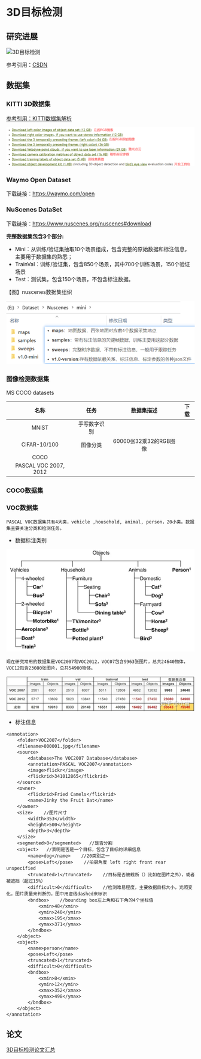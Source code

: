 # 3D目标检测

## 研究进展

![3D目标检测](TyporaImg/ObjectDet/watermark,type_ZmFuZ3poZW5naGVpdGk,shadow_10,text_aHR0cHM6Ly9ibG9nLmNzZG4ubmV0L3dlaXhpbl80MDgwNTM5Mg==,size_16,color_FFFFFF,t_70#pic_center.png)

参考引用：[CSDN]( https://blog.csdn.net/weixin_45429089/article/details/117409515)

## 数据集

### KITTI 3D数据集

[参考引用：KITTI数据集解析](https://blog.csdn.net/qq_16137569/article/details/118873033)

![image-20221113150642509](TyporaImg/ObjectDet/image-20221113150642509.png)

### Waymo Open Dataset

下载链接：https://waymo.com/open

### NuScenes DataSet

下载链接：https://www.nuscenes.org/nuscenes#download

**完整数据集包含3个部分:**

- Mini：从训练/验证集抽取10个场景组成，包含完整的原始数据和标注信息，主要用于数据集的熟悉；
- TrainVal：训练/验证集，包含850个场景，其中700个训练场景，150个验证场景
- Test：测试集，包含150个场景，不包含标注数据。

【图】nuscenes数据集组织

![image-20221115104756104](TyporaImg/ObjectDet/image-20221115104756104.png)

### 图像检测数据集

MS COCO datasets

|         名称          |     任务     |       数据集描述       | 下载 |
| :-------------------: | :----------: | :--------------------: | :--: |
|         MNIST         | 手写数字识别 |                        |      |
|     CIFAR-10/100      |   图像分类   | 60000张32乘32的RGB图像 |      |
|         COCO          |              |                        |      |
| PASCAL VOC 2007, 2012 |              |                        |      |

### **COCO数据集**

### **VOC数据集**

```shell
PASCAL VOC数据集共有4大类，vehicle ,household, animal, person，20小类。数据集主要关注分类和检测任务。
```

- 数据标注类别

![image-20221125234024121](TyporaImg/ObjectDet/image-20221125234024121.png)

```shell
现在研究常用的数据集是VOC2007和VOC2012，VOC07包含9963张图片，总共24640物体，VOC12包含23080张图片，总共54900物体。
```

![img](TyporaImg/ObjectDet/v2-a476b5c48322c40dff4d83297ef1f4c7_1440w.webp)

- 标注信息

```shell
<annotation>
	<folder>VOC2007</folder>
	<filename>000001.jpg</filename>
	<source>
		<database>The VOC2007 Database</database>
		<annotation>PASCAL VOC2007</annotation>
		<image>flickr</image>
		<flickrid>341012865</flickrid>
	</source>
	<owner>
		<flickrid>Fried Camels</flickrid>
		<name>Jinky the Fruit Bat</name>
	</owner>
	<size>    //图片尺寸
		<width>353</width>
		<height>500</height>
		<depth>3</depth>
	</size>
	<segmented>0</segmented>   //是否分割
	<object>   //表明是否是一个目标，包含了目标的详细信息
		<name>dog</name>    //20类别之一
		<pose>Left</pose>    //拍摄角度 left right front rear unspecified
		<truncated>1</truncated>    //目标是否被截断（）比如在图片之外），或者被遮挡（超过15%）
		<difficult>0</difficult>    //检测难易程度，主要依据目标大小，光照变化，图片质量来判断的，图中用虚线dashed来标识
		<bndbox>    //bounding box左上角和右下角的4个坐标值
			<xmin>48</xmin>
			<ymin>240</ymin>
			<xmax>195</xmax>
			<ymax>371</ymax>
		</bndbox>
	</object>
	<object>
		<name>person</name>
		<pose>Left</pose>
		<truncated>1</truncated>
		<difficult>0</difficult>
		<bndbox>
			<xmin>8</xmin>
			<ymin>12</ymin>
			<xmax>352</xmax>
			<ymax>498</ymax>
		</bndbox>
	</object>
</annotation>
```







## 论文

[3D目标检测论文汇总](https://blog.csdn.net/weixin_45429089/article/details/117409515)
